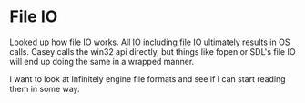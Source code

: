 # File IO

Looked up how file IO works. All IO including file IO ultimately results in OS calls. Casey calls the win32 api directly, but things like fopen or SDL's file IO will end up doing the same in a wrapped manner.

I want to look at Infinitely engine file formats and see if I can start reading them in some way.
